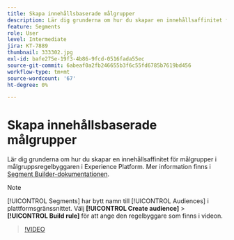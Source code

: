 ```yaml
---
title: Skapa innehållsbaserade målgrupper
description: Lär dig grunderna om hur du skapar en innehållsaffinitet för målgrupper i målgruppsregelbyggaren i Experience Platform.
feature: Segments
role: User
level: Intermediate
jira: KT-7889
thumbnail: 333302.jpg
exl-id: bafe275e-19f3-4b86-9fcd-0516fada55ec
source-git-commit: 6abeaf0a2fb246655b3f6c55fd6785b7619bd456
workflow-type: tm+mt
source-wordcount: '67'
ht-degree: 0%

---
```


# Skapa innehållsbaserade målgrupper

Lär dig grunderna om hur du skapar en innehållsaffinitet för målgrupper i målgruppsregelbyggaren i Experience Platform. Mer information finns i [Segment Builder-dokumentationen](https://experienceleague.adobe.com/docs/experience-platform/segmentation/ui/segment-builder.html?lang=sv-SE).

>[!NOTE]
>
> [!UICONTROL Segments] har bytt namn till [!UICONTROL Audiences] i plattformsgränssnittet. Välj **[!UICONTROL Create audience]** > **[!UICONTROL Build rule]** för att ange den regelbyggare som finns i videon.

>[!VIDEO](https://video.tv.adobe.com/v/333302/?learn=on&enablevpops)

